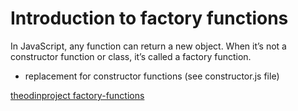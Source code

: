 # Introduction to factory functions
In JavaScript, any function can return a new object. When it’s not a constructor function or class, it’s called a factory function.
- replacement for constructor functions (see constructor.js file)

[theodinproject factory-functions](https://www.theodinproject.com/courses/javascript/lessons/factory-functions-and-the-module-pattern?ref=lnav)